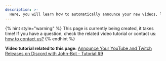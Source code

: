 ```yaml
---
description: >-  
  Here, you will learn how to automatically announce your new videos, live streams, or Shorts instantly on your Discord server.  
---
```


{% hint style="warning" %}
This page is currently being created, it takes time! If you have a question, check the related video tutorial or contact us: [how to contact us?](../../contact.md)
{% endhint %}

**Video tutorial related to this page:** [Announce Your YouTube and Twitch Releases on Discord with John-Bot - Tutorial #9](https://jnbt.xyz/tutorials/notifications)